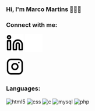 ### Hi, I'm Marco Martins 👋👨‍💻

### Connect with me:

[![website](./img/linkedin-light.svg)](https://www.linkedin.com/in/marcomartins9#gh-light-mode-only)
[![website](./img/linkedin-dark.svg)](https://www.linkedin.com/in/marcomartins9#gh-dark-mode-only)
&nbsp;&nbsp;

[![website](./img/instagram-light.svg)](https://www.instagram.com/__marcomartins__#gh-light-mode-only)

### Languages:
<div style="display: inline_block">
  <img align="center" alt="html5" src="https://img.shields.io/badge/HTML5-E34F26?style=for-the-badge&logo=html5&logoColor=white" />
  <img align="center" alt="css" src="https://img.shields.io/badge/CSS3-1572B6?style=for-the-badge&logo=css3&logoColor=white" />
  <img align="center" alt="c" src="https://img.shields.io/badge/C Linguagem de programação-4800FF?style=for-the-badge&logo=c&logoColor=9CBDF7" />
  <img align="center" alt="mysql" src="https://img.shields.io/badge/MySQL-20232A?style=for-the-badge&logo=mysql&logoColor=61DAFB" />
  <img align="center" alt="php" src="https://img.shields.io/badge/php-B5C9E2?style=for-the-badge&logo=php&logoColor=5C718C" />
</div><br/>




